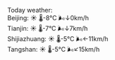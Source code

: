 Today weather:  
Beijing: ☀️ 🌡️-8°C 🌬️↓0km/h  
Tianjin: ☀️ 🌡️-7°C 🌬️↓7km/h  
Shijiazhuang: ☀️ 🌡️-5°C 🌬️←11km/h  
Tangshan: ☀️ 🌡️-5°C 🌬️↙15km/h  
